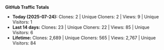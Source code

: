 
**GitHub Traffic Totals**

- **Today (2025-07-24):** Clones: 2 | Unique Cloners: 2 | Views: 9 | Unique Visitors: 1
- **Last 14 days:** Clones: 23 | Unique Cloners: 22 | Views: 85 | Unique Visitors: 6
- **Lifetime:** Clones: 2,689 | Unique Cloners: 565 | Views: 2,767 | Unique Visitors: 84
